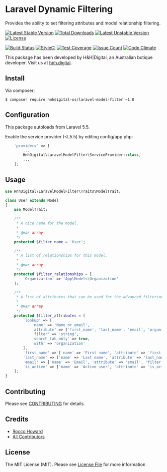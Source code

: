 # Laravel Dynamic Filtering

Provides the ability to set filtering attributes and model relationship filtering.

[![Latest Stable Version](https://poser.pugx.org/hnhdigital-os/laravel-model-filter/v/stable.svg)](https://packagist.org/packages/hnhdigital-os/laravel-model-filter) [![Total Downloads](https://poser.pugx.org/hnhdigital-os/laravel-model-filter/downloads.svg)](https://packagist.org/packages/hnhdigital-os/laravel-model-filter) [![Latest Unstable Version](https://poser.pugx.org/hnhdigital-os/laravel-model-filter/v/unstable.svg)](https://packagist.org/packages/hnhdigital-os/laravel-model-filter) [![License](https://poser.pugx.org/hnhdigital-os/laravel-model-filter/license.svg)](https://packagist.org/packages/hnhdigital-os/laravel-model-filter)

[![Build Status](https://travis-ci.org/hnhdigital-os/laravel-model-filter.svg?branch=master)](https://travis-ci.org/hnhdigital-os/laravel-model-filter) [![StyleCI](https://styleci.io/repos/61543411/shield?branch=master)](https://styleci.io/repos/61543411) [![Test Coverage](https://codeclimate.com/github/hnhdigital-os/laravel-model-filter/badges/coverage.svg)](https://codeclimate.com/github/hnhdigital-os/laravel-model-filter/coverage) [![Issue Count](https://codeclimate.com/github/hnhdigital-os/laravel-model-filter/badges/issue_count.svg)](https://codeclimate.com/github/hnhdigital-os/laravel-model-filter) [![Code Climate](https://codeclimate.com/github/hnhdigital-os/laravel-model-filter/badges/gpa.svg)](https://codeclimate.com/github/hnhdigital-os/laravel-model-filter) 

This package has been developed by H&H|Digital, an Australian botique developer. Visit us at [hnh.digital](http://hnh.digital).

## Install

Via composer:

`$ composer require hnhdigital-os/laravel-model-filter ~1.0`

## Configuration

This package autoloads from Laravel 5.5.

Enable the service provider (<L5.5) by editing config/app.php:

```php
    'providers' => [
        ...
        HnhDigital\LaravelModelFilter\ServiceProvider::class,
        ...
    ];
```

## Usage

```php
use HnhDigital\LaravelModelFilter\Traits\ModelTrait;

class User extends Model
{
    use ModelTrait;

    /**
     * A nice name for the model.
     *
     * @var array
     */
    protected $filter_name = 'User';

    /**
     * A list of relationships for this model.
     *
     * @var array
     */
    protected $filter_relationships = [
        'Organization' => 'App\Models\Organization'
    ];

    /**
     * A list of attributes that can be used for the advanced filtering trait.
     *
     * @var array
     */
    protected $filter_attributes = [
        'lookup' => [
            'name' => 'Name or email',
            'attribute' => ['first_name', 'last_name', 'email', 'organization.name'],
            'filter' => 'string',
            'search_tab_only' => true,
            'with' => 'organization'
        ],
        'first_name' => ['name' => 'First name', 'attribute' => 'first_name', 'filter' => 'string'],
        'last_name' => ['name' => 'Last name', 'attribute' => 'last_name', 'filter' => 'string'],
        'email' => ['name' => 'Email', 'attribute' => 'email', 'filter' => 'string'],
        'is_active' => ['name' => 'Active user', 'attribute' => 'is_active', 'filter' => 'boolean']
    ];
}
```

## Contributing

Please see [CONTRIBUTING](https://github.com/hnhdigital-os/laravel-model-filter/blob/master/CONTRIBUTING.md) for details.

## Credits

* [Rocco Howard](https://github.com/therocis)
* [All Contributors](https://github.com/hnhdigital-os/laravel-model-filter/contributors)

## License

The MIT License (MIT). Please see [License File](https://github.com/hnhdigital-os/laravel-model-filter/blob/master/LICENSE) for more information.
